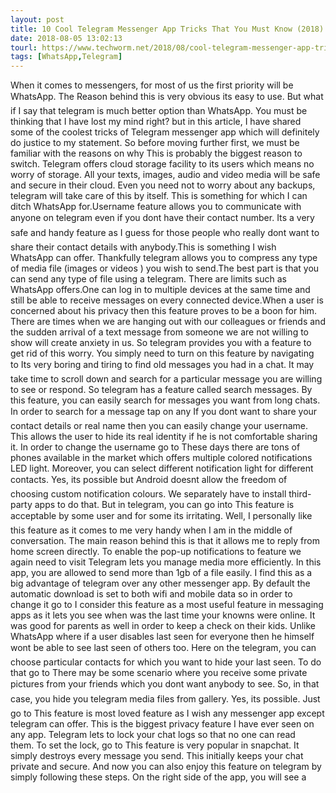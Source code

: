 ```yaml
---
layout: post
title: 10 Cool Telegram Messenger App Tricks That You Must Know (2018)
date: 2018-08-05 13:02:13
tourl: https://www.techworm.net/2018/08/cool-telegram-messenger-app-tricks.html
tags: [WhatsApp,Telegram]
---
```

When it comes to messengers, for most of us the first priority will be WhatsApp. The Reason behind this is very obvious its easy to use. But what if I say that telegram is much better option than WhatsApp. You must be thinking that I have lost my mind right? but in this article, I have shared some of the coolest tricks of Telegram messenger app which will definitely do justice to my statement. So before moving further first, we must be familiar with the reasons on why This is probably the biggest reason to switch. Telegram offers cloud storage facility to its users which means no worry of storage. All your texts, images, audio and video media will be safe and secure in their cloud. Even you need not to worry about any backups, telegram will take care of this by itself. This is something for which I can ditch WhatsApp for.Username feature allows you to communicate with anyone on telegram even if you dont have their contact number. Its a very safe and handy feature as I guess for those people who really dont want to share their contact details with anybody.This is something I wish WhatsApp can offer. Thankfully telegram allows you to compress any type of media file (images or videos ) you wish to send.The best part is that you can send any type of file using a telegram. There are limits such as WhatsApp offers.One can log in to multiple devices at the same time and still be able to receive messages on every connected device.When a user is concerned about his privacy then this feature proves to be a boon for him. There are times when we are hanging out with our colleagues or friends and the sudden arrival of a text message from someone we are not willing to show will create anxiety in us. So telegram provides you with a feature to get rid of this worry. You simply need to turn on this feature by navigating to Its very boring and tiring to find old messages you had in a chat. It may take time to scroll down and search for a particular message you are willing to see or respond. So telegram has a feature called search messages. By this feature, you can easily search for messages you want from long chats. In order to search for a message tap on any If you dont want to share your contact details or real name then you can easily change your username. This allows the user to hide its real identity if he is not comfortable sharing it. In order to change the username go to These days there are tons of phones available in the market which offers multiple colored notifications LED light. Moreover, you can select different notification light for different contacts. Yes, its possible but Android doesnt allow the freedom of choosing custom notification colours. We separately have to install third-party apps to do that. But in telegram, you can go into This feature is acceptable by some user and for some its irritating. Well, I personally like this feature as it comes to me very handy when I am in the middle of conversation. The main reason behind this is that it allows me to reply from home screen directly. To enable the pop-up notifications to feature we again need to visit Telegram lets you manage media more efficiently. In this app, you are allowed to send more than 1gb of a file easily. I find this as a big advantage of telegram over any other messenger app. By default the automatic download is set to both wifi and mobile data so in order to change it go to I consider this feature as a most useful feature in messaging apps as it lets you see when was the last time your knowns were online. It was good for parents as well in order to keep a check on their kids. Unlike WhatsApp where if a user disables last seen for everyone then he himself wont be able to see last seen of others too. Here on the telegram, you can choose particular contacts for which you want to hide your last seen. To do that go to There may be some scenario where you receive some private pictures from your friends which you dont want anybody to see. So, in that case, you hide you telegram media files from gallery. Yes, its possible. Just go to This feature is most loved feature as I wish any messenger app except telegram can offer. This is the biggest privacy feature I have ever seen on any app. Telegram lets to lock your chat logs so that no one can read them. To set the lock, go to This feature is very popular in snapchat. It simply destroys every message you send. This initially keeps your chat private and secure. And now you can also enjoy this feature on telegram by simply following these steps. On the right side of the app, you will see a 